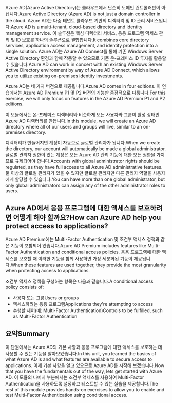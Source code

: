 <span data-ttu-id="1cb51-101">Azure AD(Azure Active Directory)는 클라우드에서 단순히 도메인 컨트롤러만이 아닙니다.</span><span class="sxs-lookup"><span data-stu-id="1cb51-101">Azure Active Directory (Azure AD) is not just a domain controller in the cloud.</span></span> <span data-ttu-id="1cb51-102">Azure AD는 다중 테넌트 클라우드 기반의 디렉터리 및 ID 관리 서비스입니다.</span><span class="sxs-lookup"><span data-stu-id="1cb51-102">Azure AD is a multi-tenant, cloud-based directory and identity management service.</span></span> <span data-ttu-id="1cb51-103">이 솔루션은 핵심 디렉터리 서비스, 응용 프로그램 액세스 관리 및 ID 보호를 하나의 솔루션으로 결합합니다.</span><span class="sxs-lookup"><span data-stu-id="1cb51-103">It combines core directory services, application access management, and identity protection into a single solution.</span></span> <span data-ttu-id="1cb51-104">Azure AD는 Azure AD Connect를 통해 기존 Windows Server Active Directory 환경과 함께 작동할 수 있으므로 기존 온-프레미스 ID 투자를 활용할 수 있습니다.</span><span class="sxs-lookup"><span data-stu-id="1cb51-104">Azure AD can work in concert with an existing Windows Server Active Directory environment by way of Azure AD Connect, which allows you to utilize existing on-premises identity investments.</span></span>

<span data-ttu-id="1cb51-105">Azure AD는 네 가지 버전으로 제공됩니다.</span><span class="sxs-lookup"><span data-stu-id="1cb51-105">Azure AD comes in four editions.</span></span> <span data-ttu-id="1cb51-106">이 연습에서는 Azure AD Premium P1 및 P2 버전의 기능만 중점적으로 다룹니다.</span><span class="sxs-lookup"><span data-stu-id="1cb51-106">For this exercise, we will only focus on features in the Azure AD Premium P1 and P2 editions.</span></span>

<span data-ttu-id="1cb51-107">이 모듈에서는 온-프레미스 디렉터리와 비슷하게 모든 사용자와 그룹이 활성 상태인 Azure AD 디렉터리를 만듭니다.</span><span class="sxs-lookup"><span data-stu-id="1cb51-107">In this module, we will create an Azure AD directory where all of our users and groups will live, similar to an on-premises directory.</span></span>

<span data-ttu-id="1cb51-108">디렉터리가 만들어지면 계정이 자동으로 글로벌 관리자가 됩니다.</span><span class="sxs-lookup"><span data-stu-id="1cb51-108">When we create the directory, our account will automatically be made a global administrator.</span></span> <span data-ttu-id="1cb51-109">글로벌 관리자 권한이 있는 계정은 모든 Azure AD 관리 기능에 대한 모든 권한을 가지므로 규제되어야 합니다.</span><span class="sxs-lookup"><span data-stu-id="1cb51-109">Accounts with global administrator rights should be regulated, as they have full access to all Azure AD administrative features.</span></span> <span data-ttu-id="1cb51-110">둘 이상의 글로벌 관리자가 있을 수 있지만 글로벌 관리자만 다른 관리자 역할을 사용자에게 할당할 수 있습니다.</span><span class="sxs-lookup"><span data-stu-id="1cb51-110">You can have more than one global administrator, but only global administrators can assign any of the other administrator roles to users.</span></span>

## <a name="how-can-azure-ad-help-you-protect-access-to-applications"></a><span data-ttu-id="1cb51-111">Azure AD에서 응용 프로그램에 대한 액세스를 보호하려면 어떻게 해야 할까요?</span><span class="sxs-lookup"><span data-stu-id="1cb51-111">How can Azure AD help you protect access to applications?</span></span>

<span data-ttu-id="1cb51-112">Azure AD Premium에는 Multi-Factor Authentication 및 조건부 액세스 정책과 같은 기능이 포함되어 있습니다.</span><span class="sxs-lookup"><span data-stu-id="1cb51-112">Azure AD Premium includes features like Multi-Factor Authentication and conditional access policies.</span></span> <span data-ttu-id="1cb51-113">응용 프로그램에 대한 액세스를 보호할 때 이러한 기능을 함께 사용하면 가장 세분화된 기능이 제공됩니다.</span><span class="sxs-lookup"><span data-stu-id="1cb51-113">When these features are used together, they provide the most granularity when protecting access to applications.</span></span>

<span data-ttu-id="1cb51-114">조건부 액세스 정책을 구성하는 항목은 다음과 같습니다.</span><span class="sxs-lookup"><span data-stu-id="1cb51-114">A conditional access policy consists of:</span></span>

- <span data-ttu-id="1cb51-115">사용자 또는 그룹</span><span class="sxs-lookup"><span data-stu-id="1cb51-115">Users or groups</span></span>
- <span data-ttu-id="1cb51-116">액세스하려는 응용 프로그램</span><span class="sxs-lookup"><span data-stu-id="1cb51-116">Applications they're attempting to access</span></span>
- <span data-ttu-id="1cb51-117">수행할 제어(예: Multi-Factor Authentication)</span><span class="sxs-lookup"><span data-stu-id="1cb51-117">Controls to be fulfilled, such as Multi-Factor Authentication</span></span>

## <a name="summary"></a><span data-ttu-id="1cb51-118">요약</span><span class="sxs-lookup"><span data-stu-id="1cb51-118">Summary</span></span>

<span data-ttu-id="1cb51-119">이 단원에서는 Azure AD의 기본 사항과 응용 프로그램에 대한 액세스를 보호하는 데 사용할 수 있는 기능을 알아보았습니다.</span><span class="sxs-lookup"><span data-stu-id="1cb51-119">In this unit, you learned the basics of what Azure AD is and what features are available to secure access to applications.</span></span> <span data-ttu-id="1cb51-120">이제 기본 사항을 알고 있으므로 Azure AD를 시작해 보겠습니다.</span><span class="sxs-lookup"><span data-stu-id="1cb51-120">Now that you have the fundamentals out of the way, lets get started with Azure AD.</span></span> <span data-ttu-id="1cb51-121">이 모듈의 나머지 부분에서는 조건부 액세스를 사용하여 Multi-Factor Authentication을 사용하도록 설정하고 테스트할 수 있는 실습을 제공합니다.</span><span class="sxs-lookup"><span data-stu-id="1cb51-121">The rest of this module provides hands-on exercises to allow you to enable and test Multi-Factor Authentication using conditional access.</span></span>

